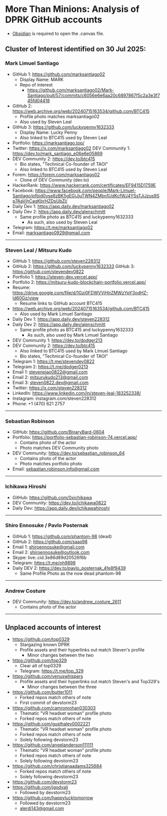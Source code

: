 # More Than Minions: Analysis of DPRK GitHub accounts
* [Obsidian](https://obsidian.md/) is required to open the .canvas file.
  
## Cluster of Interest identified on 30 Jul 2025:
### Mark Limuel Santiago
* GitHub 1: https://github.com/marksantiago02
	* Display Name: MARK
	* Repo of interest
		* https://github.com/marksantiago02/Mark-Santiago/pull/57/commits/c6056e6e6aa20c6897867f5c2a3e3f745fd04418
* GitHub 2: https://web.archive.org/web/20240715163534/github.com/BTC415
	* Profile photo matches marksantiago02
	* Also used by Steven Leal
* GitHub 3: https://github.com/luckypenny1632333
	* Display Name: Lucky Penny
	* Also linked to BTC415 used by Steven Leal
* Portfolio: https://marksantiago.top/
* Twitter: https://x.com/marksantiago02
  DEV Community 1: https://dev.to/mark_santiago_e06e6e05869
* DEV Community 2: https://dev.to/btc415
	* Bio states, "Technical Co-founder of TAOI"
	* Also linked to BTC415 used by Steven Leal
* Forem: https://forem.com/marksantiago02
	* Clone of DEV Community (dev.to)
* HackerRank: https://www.hackerrank.com/certificates/EF9415D1759E
* Facebook: https://www.facebook.com/people/Mark-Limuel-Santiago/pfbid0yse8zBK5gEGjJjuTWN4ZMbn1UdKcfWJ4YSsTJiJzus9Sp7AaVjhCagKbrHZDsUbZl/
* Daily Dev 1: https://app.daily.dev/marksantiago02
* Daily Dev 2: https://app.daily.dev/alenschmitt
	* Same profile photo as BTC415 and luckypenny1632333
		* As such, also used by Steven Leal
* Telegram: https://t.me/marksantiago02
* Email: marksantiago0929@gmail.com
  
-----------------
### Steven Leal / Mitsuru Kudo
* GitHub 1: https://github.com/steven228312
* GitHub 2: https://github.com/luckypenny1632333
  GitHub 3: https://github.com/stevendev0822
* Portfolio 1: https://steven-dev.vercel.app/
* Portfolio 2: https://mitsuru-kudo-blockchain-portfolio.vercel.app/
* Resume: https://drive.google.com/file/d/1Gzi0FDWVVjHirZMWzYpY3odHZ-ld60Gz/view
	* Resume links to GitHub account BTC415
* https://web.archive.org/web/20240715163534/github.com/BTC415
	* Also used by Mark Limuel Santiago
* Daily Dev 1: https://app.daily.dev/steven228312
* Daily Dev 2: https://app.daily.dev/alenschmitt
	* Same profile photo as BTC415 and luckypenny1632333
		* As such, also used by Mark Limuel Santiago
* DEV Community 1: https://dev.to/dodger213
* DEV Community 2: https://dev.to/btc415
	* Also linked to BTC415 used by Mark Limuel Santiago
	* Bio states, "Technical Co-founder of TAOI"
* Telegram 1: https://t.me/stevendev0822
* Telegram 2: https://t.me/dodger0213
* Email 1: stevenpiao0822@gmail.com
* Email 2: mitsurukudo213@gmail.com
* Email 3: steven0822.dev@gmail.com
* Twitter: https://x.com/steven228312
* LinkedIn: https://www.linkedin.com/in/steven-leal-183252338/
* Instagram: instagram.com/steven228312
* Phone: +1 (470) 621 2757

-----------------
### Sebastian Robinson
* GitHub: https://github.com/BinaryBard-0604
* Portfolio: https://portfolio-sebastian-robinson-74.vercel.app/
	* Contains photo of the actor
	* Photo matches DEV Community photo
* DEV Community: https://dev.to/sebastian_robinson_64
	* Contains photo of the actor
	* Photo matches portfolio photo
* Email: sebastian.robinson.info@gmail.com
-----------------
### Ichikawa Hiroshi
* GitHub: https://github.com/0xichikawa
* DEV Community: https://dev.to/ichikawa0822
* Daily Dev: https://app.daily.dev/ichikawahiroshi

-----------------
### Shiro Ennosuke / Pavlo Posternak
* GitHub 1: https://github.com/phantom-98 (dead)
* GitHub 2: https://github.com/saas98
* Email 1: shiroennosuke@gmail.com
* Email 2: shiroennosuke@outlook.com
* Skype: live:.cid.3e86d89d20526f6b
* Telegram: https://t.me/oh9898
* Daily DEV 2: https://dev.to/pavlo_posternak_4fe8f9439
	* Same Profile Photo as the now dead phantom-98

-----------------
### Andrew Costure
* DEV Community: https://dev.to/andrew_costure_2611
	* Contains photo of the actor


----------
## Unplaced accounts of interest
* https://github.com/top0329
	* Stargazing known DPRK
	* Profile assets and their hyperlinks out match Steven's profile 
		* Minor changes between the two
* https://github.com/top329
	* Clear alt of top0329
	* Telegram: https://t.me/top_329
* https://github.com/venuswhispers
	* Profile assets and their hyperlinks out match Steven's and Top329's
		* Minor changes between the three
* https://github.com/butter1011
	* Forked repos match others of note
	* First commit of devstorm23
* https://github.com/camronrohan030303
	* Thematic "VR headset woman" profile photo
	* Forked repos match others of note
* https://github.com/gusthaley0002221
	* Thematic "VR headset woman" profile photo
	* Forked repos match others of note
	* Solely following devstorm23
* https://github.com/angelanderson111111
	* Thematic "VR headset woman" profile photo
	* Forked repos match others of note
	* Solely following devstorm23
* https://github.com/christianaadams325684
	* Forked repos match others of note
	* Solely following devstorm23
* https://github.com/devstorm23
* https://github.com/jgodvali
	* Followed by devstorm23
* https://github.com/happylucktomorrow
	* Followed by devstorm23
	* alerdi143@gmail.com

